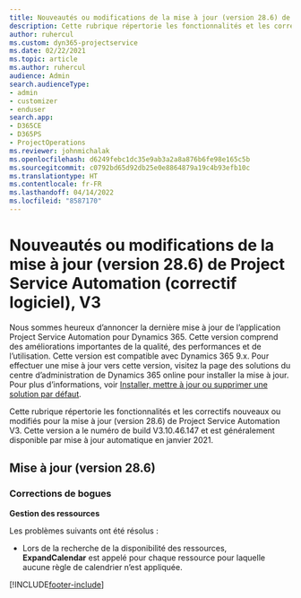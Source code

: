 ```yaml
---
title: Nouveautés ou modifications de la mise à jour (version 28.6) de Project Service Automation (correctif logiciel), V3
description: Cette rubrique répertorie les fonctionnalités et les correctifs disponibles pour la mise à jour (version 28.6), correctif logiciel, V3 de Project Service Automation.
author: ruhercul
ms.custom: dyn365-projectservice
ms.date: 02/22/2021
ms.topic: article
ms.author: ruhercul
audience: Admin
search.audienceType:
- admin
- customizer
- enduser
search.app:
- D365CE
- D365PS
- ProjectOperations
ms.reviewer: johnmichalak
ms.openlocfilehash: d6249febc1dc35e9ab3a2a8a876b6fe98e165c5b
ms.sourcegitcommit: c0792bd65d92db25e0e8864879a19c4b93efb10c
ms.translationtype: HT
ms.contentlocale: fr-FR
ms.lasthandoff: 04/14/2022
ms.locfileid: "8587170"
---
```

# <a name="whats-new-or-changed-in-project-service-automation-update-release-286-v3"></a>Nouveautés ou modifications de la mise à jour (version 28.6) de Project Service Automation (correctif logiciel), V3

Nous sommes heureux d’annoncer la dernière mise à jour de l’application Project Service Automation pour Dynamics 365. Cette version comprend des améliorations importantes de la qualité, des performances et de l’utilisation. Cette version est compatible avec Dynamics 365 9.x. Pour effectuer une mise à jour vers cette version, visitez la page des solutions du centre d’administration de Dynamics 365 online pour installer la mise à jour. Pour plus d’informations, voir [Installer, mettre à jour ou supprimer une solution par défaut](/power-platform/admin/install-remove-preferred-solution).

Cette rubrique répertorie les fonctionnalités et les correctifs nouveaux ou modifiés pour la mise à jour (version 28.6) de Project Service Automation V3. Cette version a le numéro de build V3.10.46.147 et est généralement disponible par mise à jour automatique en janvier 2021.

## <a name="update-release-286"></a>Mise à jour (version 28.6)

### <a name="bug-fixes"></a>Corrections de bogues


**Gestion des ressources**

Les problèmes suivants ont été résolus :

- Lors de la recherche de la disponibilité des ressources, **ExpandCalendar** est appelé pour chaque ressource pour laquelle aucune règle de calendrier n’est appliquée.


[!INCLUDE[footer-include](../includes/footer-banner.md)]
